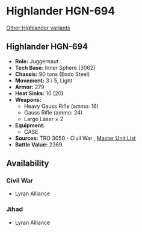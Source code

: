 # Highlander HGN-694 

[Other Highlander variants](../highlander.md) 

## Highlander HGN-694 

- **Role:** Juggernaut 
- **Tech Base:** Inner Sphere (3062) 
- **Chassis:** 90 tons (Endo Steel) 
- **Movement:** 3 / 5, Light 
- **Armor:** 279 
- **Heat Sinks:** 10 (20) 
- **Weapons:** 
  - Heavy Gauss Rifle (ammo: 16) 
  - Gauss Rifle (ammo: 24) 
  - Large Laser × 2 
- **Equipment:** 
  - CASE 
- **Sources:** TRO 3050 - Civil War , [Master Unit List](http://masterunitlist.info/Unit/Details/5493/highlander-hgn-694) 
- **Battle Value:** 2369 

## Availability 

### Civil War 

- Lyran Alliance 

### Jihad 

- Lyran Alliance 

